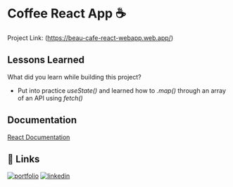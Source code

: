 
# Coffee React App ☕️

Project Link: (https://beau-cafe-react-webapp.web.app/)

## Lessons Learned

What did you learn while building this project?

- Put into practice *useState()* and learned how to *.map()* through an array of an API using *fetch()*


## Documentation

[React Documentation](https://beta.reactjs.org)


## 🔗 Links
[![portfolio](https://img.shields.io/badge/my_portfolio-000?style=for-the-badge&logo=ko-fi&logoColor=white)](miguelcamilo.dev)
[![linkedin](https://img.shields.io/badge/linkedin-0A66C2?style=for-the-badge&logo=linkedin&logoColor=white)](https://www.linkedin.com/)
